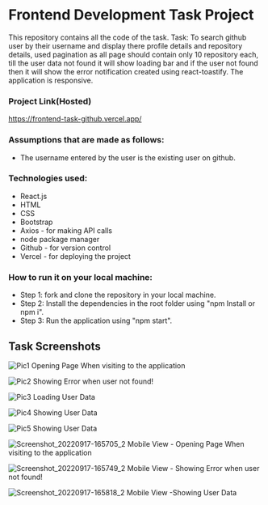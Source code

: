 # Frontend Development Task Project

This repository contains all the code of the task.
Task: To search github user by their username and display there profile details and repository details,  used pagination as all page should contain only 10 repository each, till the user data not found it will show loading bar and if the user not found then it will show the error notification created using react-toastify. The application is responsive.

### Project Link(Hosted)
https://frontend-task-github.vercel.app/

### Assumptions that are made as follows:
* The username entered by the user is the existing user on github.

### Technologies used:
* React.js
* HTML
* CSS
* Bootstrap
* Axios - for making API calls
* node package manager
* Github - for version control
* Vercel - for deploying the project

### How to run it on your local machine:
* Step 1: fork and clone the repository in your local machine.
* Step 2: Install the dependencies in the root folder using "npm Install or npm i".
* Step 3: Run the application using "npm start".

## Task Screenshots

![Pic1](https://user-images.githubusercontent.com/80885005/190854982-64374f0f-e1ee-49b8-9811-0a1761ed6a9b.png)
Opening Page When visiting to the application

![Pic2](https://user-images.githubusercontent.com/80885005/190854998-4f69b470-1160-434a-96f0-85145384171e.png)
Showing Error when user not found!

![Pic3](https://user-images.githubusercontent.com/80885005/190855026-8bcd3cea-6468-4244-8707-6a16692e3df1.png)
Loading User Data

![Pic4](https://user-images.githubusercontent.com/80885005/190855032-f71c6ef4-f28c-4011-a917-b0b3ebb83cc3.png)
Showing User Data

![Pic5](https://user-images.githubusercontent.com/80885005/190855044-ebf7005e-77ad-4a3c-bf9f-f668c424ff87.png)
Showing User Data

![Screenshot_20220917-165705_2](https://user-images.githubusercontent.com/80885005/190855147-31e44798-0790-41d7-acd8-be85c7cf03cf.png)
Mobile View - Opening Page When visiting to the application

![Screenshot_20220917-165749_2](https://user-images.githubusercontent.com/80885005/190855154-683625c9-7c87-45f8-891c-8f984289b501.png)
Mobile View - Showing Error when user not found!

![Screenshot_20220917-165818_2](https://user-images.githubusercontent.com/80885005/190855160-c72aa537-e623-49a4-b71d-a5faec7cb494.png)
Mobile View -Showing User Data
